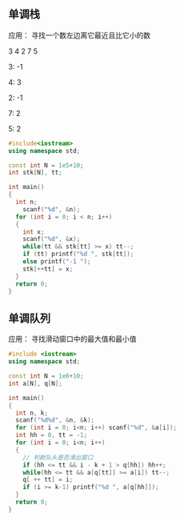 ## 单调栈

应用： 寻找一个数左边离它最近且比它小的数

3 4 2 7 5

3:  -1

4: 3

2: -1

7: 2

5: 2

```c++
#include<iostream>
using namespace std;

const int N = 1e5+10;
int stk[N], tt;

int main()
{
  int n;
	scanf("%d", &n);
  for (int i = 0; i < n; i++)
  {
    int x;
    scanf("%d", &x);
    while(tt && stk[tt] >= x) tt--;
    if (tt) printf("%d ", stk[tt]);
    else printf("-1 ");
    stk[++tt] = x;
  }
  return 0;
}
```



## 单调队列

应用： 寻找滑动窗口中的最大值和最小值

```c++
#include <iostream>
using namespace std;

const int N = 1e6+10;
int a[N], q[N];

int main()
{
  int n, k;
  scanf("%d%d", &n, &k);
  for (int i = 0; i<n; i++) scanf("%d", &a[i]);
  int hh = 0, tt = -1;
  for (int i = 0; i<n; i++)
  {
    // 判断队头是否滑出窗口
    if (hh <= tt && i - k + 1 > q[hh]) hh++;
    while(hh <= tt && a[q[tt]] >= a[i]) tt--;
    q[ ++ tt] = i;
    if (i >= k-1) printf("%d ", a[q[hh]]);
  }
  return 0;
}
```


